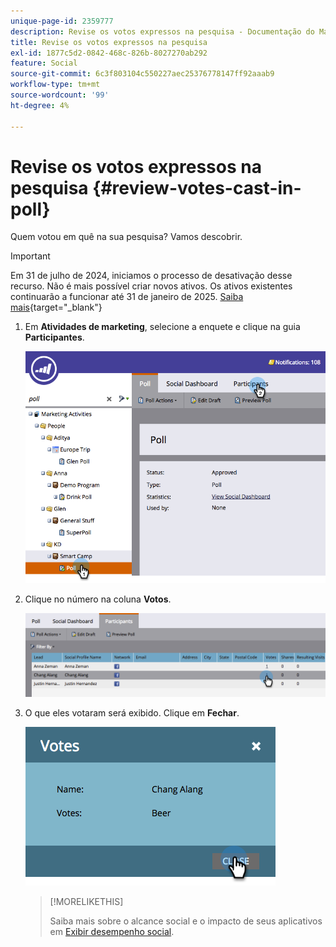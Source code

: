 ```yaml
---
unique-page-id: 2359777
description: Revise os votos expressos na pesquisa - Documentação do Marketo - Documentação do produto
title: Revise os votos expressos na pesquisa
exl-id: 1877c5d2-0842-468c-826b-8027270ab292
feature: Social
source-git-commit: 6c3f803104c550227aec25376778147ff92aaab9
workflow-type: tm+mt
source-wordcount: '99'
ht-degree: 4%

---
```


# Revise os votos expressos na pesquisa {#review-votes-cast-in-poll}

Quem votou em quê na sua pesquisa? Vamos descobrir.

>[!IMPORTANT]
>
>Em 31 de julho de 2024, iniciamos o processo de desativação desse recurso. Não é mais possível criar novos ativos. Os ativos existentes continuarão a funcionar até 31 de janeiro de 2025. [Saiba mais](https://nation.marketo.com/t5/employee-blogs/marketo-engage-social-features-deprecation/ba-p/351977){target="_blank"}

1. Em **Atividades de marketing**, selecione a enquete e clique na guia **Participantes**.

   ![](assets/image2015-5-12-14-3a35-3a10.png)

1. Clique no número na coluna **Votos**.

   ![](assets/image2015-5-12-14-3a36-3a36.png)

1. O que eles votaram será exibido. Clique em **Fechar**.

   ![](assets/image2015-5-12-14-3a37-3a24.png)

   >[!MORELIKETHIS]
   >
   >Saiba mais sobre o alcance social e o impacto de seus aplicativos em [Exibir desempenho social](/help/marketo/product-docs/demand-generation/social/social-functions/view-social-performance.md).
